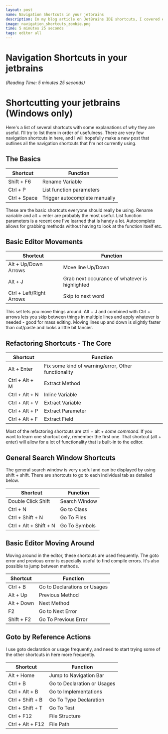 ```yaml
---
layout: post
name: Navigation Shortcuts in your jetbrains
description: In my blog article on JetBrains IDE shortcuts, I covered essential keyboard shortcuts designed to enhance productivity and efficiency while coding. 
image: navigation_shortcuts_zombie.png
time: 5 minutes 25 seconds
tags: editor all
---
```


# Navigation Shortcuts in your jetbrains 
<h6>(Reading Time: 5 minutes 25 seconds)</h6>

# Shortcutting your jetbrains (Windows only)

Here's a list of several shortcuts with some explanations of why they are useful. I'll try
to list them in order of usefulness. There are very few navigation shortcuts in here, and I
will hopefully make a new post that outlines all the navigation shortcuts that I'm not currently
using.

## The Basics

| Shortcut       | Function                                            |
|----------------|-----------------------------------------------------|
| Shift + F6     | Rename Variable                                     |
| Ctrl + P       | List function parameters |
| Ctrl + Space   | Trigger autocomplete manually |

These are the basic shortcuts everyone should really be using. Rename variable and alt + enter
are probably the most useful. List function parameters is a recent one I've learned that is handy a lot.
Autocomplete allows for grabbing methods without having to look at the function itself etc.

## Basic Editor Movements

| Shortcut       | Function                                            |
|----------------|-----------------------------------------------------|
| Alt + Up/Down Arrows | Move line Up/Down |
| Alt + J | Grab next occurance of whatever is highlighted |
| Ctrl + Left/Right Arrows | Skip to next word |

This set lets you move things around. Alt + J and combined with Ctrl + arrows lets
you skip between things in multiple lines and apply whatever is needed - good for mass editing.
Moving lines up and down is slightly faster than cut/paste and looks a little bit fancier.

## Refactoring Shortcuts - The Core

| Shortcut       | Function                                            |
|----------------|-----------------------------------------------------|
| Alt + Enter    | Fix some kind of warning/error, Other functionality |
| Ctrl + Alt + M | Extract Method                                      |
| Ctrl + Alt + N | Inline Variable                                     |
| Ctrl + Alt + V | Extract Variable                                    |
| Ctrl + Alt + P | Extract Parameter                                   |
| Ctrl + Alt + F | Extract Field                                       |

Most of the refactoring shortcuts are ctrl + alt + *some command*. If you want to learn
one shortcut only, remember the first one. That shortcut (alt + enter) will allow
for a lot of functionality that is built-in to the editor.

## General Search Window Shortcuts

The general search window is very useful and can be displayed by using shift + shift.
There are shortcuts to go to each individual tab as detailed below.

| Shortcut       | Function                                            |
|----------------|-----------------------------------------------------|
| Double Click Shift | Search Window |
| Ctrl + N | Go to Class |
| Ctrl + Shift + N | Go To Files |
| Ctrl + Alt + Shift + N | Go To Symbols |

## Basic Editor Moving Around
Moving around in the editor, these shortcuts are used frequently. The goto error
and previous error is especially useful to find compile errors. It's also possible
to jump between methods.

| Shortcut       | Function                                            |
|----------------|-----------------------------------------------------|
| Ctrl + B  | Go to Declarations or Usages |
| Alt + Up | Previous Method |
| Alt + Down | Next Method |
| F2 | Go to Next Error |
| Shift + F2 | Go To Previous Error |

## Goto by Reference Actions
I use goto declaration or usage frequently, and need to start trying some of the other shortcuts in here more frequently.

| Shortcut       | Function                                            |
|----------------|-----------------------------------------------------|
| Alt + Home | Jump to Navigation Bar |
| Ctrl + B | Go to Declaration or Usages |
| Ctrl + Alt + B | Go to Implementations |
| Ctrl + Shift + B | Go To Type Declaration | 
| Ctrl + Shift + T | Go To Test |
| Ctrl + F12 | File Structure |
| Ctrl + Alt + F12 | File Path |


